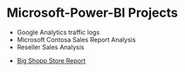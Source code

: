 # Microsoft-Power-BI Projects

- Google Analytics traffic logs
- Microsoft Contosa Sales Report Analysis
- Reseller Sales Analysis
* [Big Shopp Store Report](#big-shopp-store-reports)

